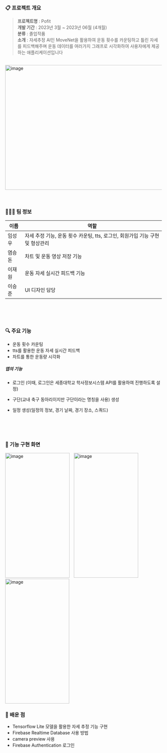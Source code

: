 ### 📋 프로젝트 개요

> **프로젝트명** : Pofit <br/> **개발 기간** : 2023년 3월 ~ 2023년 06월 (4개월) <br/> **분류** : 졸업작품 <br/> **소개** : 자세추정 AI인 MoveNet을 활용하여 운동 횟수를 카운팅하고 틀린 자세를 피드백해주며 운동 데이터를 여러가지 그래프로 시각화하여 사용자에게 제공하는 애플리케이션입니다 
<br>
<img width="806" height="400" alt="image" src="https://github.com/FootballManagementMSA/Football_Club_Manager/assets/26344560/3fad573c-d512-4fd7-9646-fb4c1a866427">
<br/>
<br/>
<br/>

### 🧑‍🤝‍🧑 팀 정보

| 이름   | 역할                            |
| ------ | ------------------------------- |
| 임성우 | 자세 추정 기능, 운동 횟수 카운팅, tts, 로그인, 회원가입 기능 구현 및 형상관리 |
| 염승돈 | 차트 및 운동 영상 저장 기능 |
| 이재원 | 운동 자세 실시간 피드백 기능 |
| 이승준 | UI 디자인 담당 |


<br/>
<br/>
<br/>

### 🔍 주요 기능

- 운동 횟수 카운팅
- tts를 활용한 운동 자세 실시간 피드백
- 차트를 통한 운동량 시각화

##### 앱의 기능

- 로그인 (이때, 로그인은 세종대학교 학사정보시스템 API를 활용하여 진행하도록 설정)

- 구단(교내 축구 동아리이지만 구단이라는 명칭을 사용) 생성

- 일정 생성(일정의 정보, 경기 날짜, 경기 장소, 스쿼드)

<br/>
<br/>
<br/>

### 🎨 기능 구현 화면

<img width="207" height="400" alt="image" src="https://github.com/FootballManagementMSA/Football_Club_Manager/assets/26344560/09d53859-217c-41a9-a835-3e989447e350" style="margin-right: 10px;"/>
<img width="207" height="400" alt="image" src="https://github.com/FootballManagementMSA/Football_Club_Manager/assets/26344560/12446eff-a974-48a2-b267-1d38f915f3e1" style="margin-right: 10px;"/>
<img width="206" height="400" alt="image" src="https://github.com/FootballManagementMSA/Football_Club_Manager/assets/26344560/98870a79-1eb8-499e-be09-87955caf4cd4">

### 🎁 배운 점
- Tensorflow Lite 모델을 활용한 자세 추정 기능 구현
- Firebase Realtime Database 사용 방법
- camera preview 사용
- Firebase Authentication 로그인

